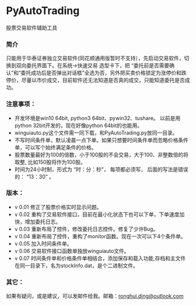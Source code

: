 # PyAutoTrading
股票交易软件辅助工具
### 简介
只能用于华泰证券独立交易软件(同花顺通用版暂时不支持），先启动交易软件，切换到双向委托界面下。在系统->快速交易 选型卡下，把 “委托前是否需要确认”和“委托成功后是否弹出对话框”全选为否，另外把买卖价格锁定为涨停价和跌停价，尽量以市价成交，目前软件还无法知道是否真的成交，只能知道委托是否成功。
### 注意事项：
* 开发环境是win10 64bit, python3 64bit、pywin32、tushare。 以前是用python 32bit开发的，现在好像python 64bit的也能用。
* winguiauto.py这个文件需一同下载，和PyAutoTrading.py放同一目录。
* 不写时间条件单，默认凌晨一点下单。如果只想要时间条件单而忽略价格条件单，可以写个始终满足条件的价格。
* 股票数量最好为100的倍数，小于100股的不会交易，大于100、非整数倍的将取整, 比如150股将作为100股。
* 时间为24小时制，形式为 “时：分：秒”， 每项都必须写， 后面的写法是错误的： “13：30” 。
### 版本：
* v 0.01 修正了股票价格实时显示问题。
* v 0.02 重构了交易软件接口，目前在最小化状态下也可以下单，下单速度加快，增加委托日志。
* v 0.03 重新布局了控件，修改委托日志控件。修复了少许Bug。
* v 0.04 重新布局了控件，重构了monitor函数。现在一次可以下4个条件单。
* v 0.05 加入时间条件单。
* v 0.06 交易软件接口函数单独放winguiauto文件。
* v 0.07 时间条件单和价格条件单相结合，添加保存和载入功能,存档和主文件在同一目录下，名为stockInfo.dat，是个二进制文件。
### 其它：
如果有疑问，或是建议，可以发邮件给我。邮箱：ronghui.ding@outlook.com